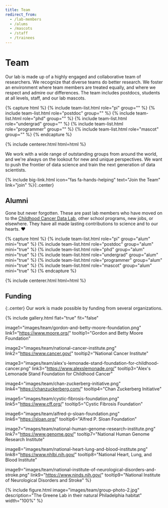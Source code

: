 ```yaml
---
title: Team
redirect_from:
  - /lab-members
  - /alums
  - /mascots
  - /staff
  - /trainees
---
```


# <i class="fas fa-users"></i>Team

Our lab is made up of a highly engaged and collaborative team of researchers.
We recognize that diverse teams do better research.
We foster an environment where team members are treated equally, and where we respect and admire our differences.
The team includes postdocs, students at all levels, staff, and our lab mascots.

{% capture html %}
{% include team-list.html role="pi" group="" %}
{% include team-list.html role="postdoc" group="" %}
{% include team-list.html role="phd" group="" %}
{% include team-list.html role="undergrad" group="" %}
{% include team-list.html role="programmer" group="" %}
{% include team-list.html role="mascot" group="" %}
{% endcapture %}

{% include centerer.html html=html %}

<!-- section break -->

We work with a wide range of outstanding groups from around the world, and we're always on the lookout for new and unique perspectives.
We want to push the frontier of data science and train the next generation of data scientists.

{%
  include big-link.html
  icon="fas fa-hands-helping"
  text="Join the Team"
  link="join"
%}{:.center}

<!-- section break -->

## Alumni

Gone but never forgotten.
These are past lab members who have moved on to the [Childhood Cancer Data Lab](https://www.alexslemonade.org/data-lab), other school programs, new jobs, or elsewhere.
They have all made lasting contributions to science and to our hearts. ❤️

{% capture html %}
{% include team-list.html role="pi" group="alum" mini="true" %}
{% include team-list.html role="postdoc" group="alum" mini="true" %}
{% include team-list.html role="phd" group="alum" mini="true" %}
{% include team-list.html role="undergrad" group="alum" mini="true" %}
{% include team-list.html role="programmer" group="alum" mini="true" %}
{% include team-list.html role="mascot" group="alum" mini="true" %}
{% endcapture %}

{% include centerer.html html=html %}

<!-- section break -->

## Funding

{:.center}
Our work is made possible by funding from several organizations.

{%
  include gallery.html
  flat="true"
  fit="false"

  image1="images/team/gordon-and-betty-moore-foundation.png"
  link1="https://www.moore.org/"
  tooltip1="Gordon and Betty Moore Foundation"

  image2="images/team/national-cancer-institute.png"
  link2="https://www.cancer.gov/"
  tooltip2="National Cancer Institute"

  image3="images/team/alex's-lemonade-stand-foundation-for-childhood-cancer.png"
  link3="https://www.alexslemonade.org/"
  tooltip3="Alex's Lemonade Stand Foundation for Childhood Cancer"

  image4="images/team/chan-zuckerberg-initiative.png"
  link4="https://chanzuckerberg.com/"
  tooltip4="Chan Zuckerberg Initiative"

  image5="images/team/cystic-fibrosis-foundation.png"
  link5="https://www.cff.org/"
  tooltip5="Cystic Fibrosis Foundation"

  image6="images/team/alfred-p-sloan-foundation.png"
  link6="https://sloan.org/"
  tooltip6="Alfred P. Sloan Foundation"

  image7="images/team/national-human-genome-research-institute.png"
  link7="https://www.genome.gov/"
  tooltip7="National Human Genome Research Institute"

  image8="images/team/national-heart-lung-and-blood-institute.png"
  link8="https://www.nhlbi.nih.gov/"
  tooltip8="National Heart, Lung, and Blood Institute"

  image9="images/team/national-institute-of-neurological-disorders-and-stroke.png"
  link9="https://www.ninds.nih.gov/"
  tooltip9="National Institute of Neurological Disorders and Stroke"
%}

<!-- section break -->

{%
  include figure.html
  image="images/team/group-photo-2.jpg"
  description="The Greene Lab in their natural Philadelphia habitat"
  width="100%"
%}
